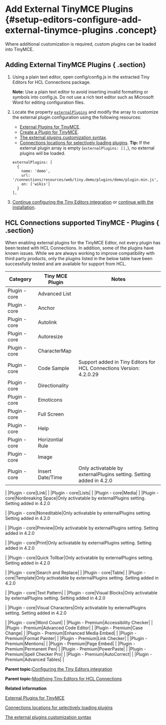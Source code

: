 # Add External TinyMCE Plugins {#setup-editors-configure-add-external-tinymce-plugins .concept}

Where additional customization is required, custom plugins can be loaded into TinyMCE.

## Adding External TinyMCE Plugins { .section}

1.  Using a plain text editor, open config/config.js in the extracted Tiny Editors for HCL Connections package.

    **Note:** Use a plain text editor to avoid inserting invalid formatting or symbols into config.js. Do not use a rich text editor such as Microsoft Word for editing configuration files.

2.  Locate the property [`externalPlugins`](r_config-js-sample.md#externalPlugins) and modify the array to customize the external plugin configuration using the following resources:

    -   [External Plugins for TinyMCE](c_external-plugins.md).
    -   [Create a Plugin for TinyMCE](https://www.tiny.cloud/docs/advanced/creating-a-plugin/).
    -   [The external plugins customization syntax](r_plugins-syntax.md).
    -   [Connections locations for selectively loading plugins](r_plugins-locations.md).
    **Tip:** If the external plugin array is empty \(`externalPlugins: [],`\), no external plugins will be loaded.

    ```
    externalPlugins: [
      {
        name: 'demo',
        url: '/connections/resources/web/tiny.demo/plugins/demo/plugin.min.js',
        on: ['wikis']
      }
    ],
    ```

3.  [Continue configuring the Tiny Editors integration](https://help.hcltechsw.com/connections/v65/admin/install/tiny_editors/t_01-setup_03-editors_01-configure_00-summary.html) or [continue with the installation](https://help.hcltechsw.com/connections/v65/admin/install/tiny_editors/t_01-setup_03-editors_02-install_00-summary.html).

## HCL Connections supported TinyMCE - Plugins { .section}

When enabling external plugins for the TinyMCE Editor, not every plugin has been tested with HCL Connections. In addition, some of the plugins have known issues. While we are always working to improve compatibility with third party products, only the plugins listed in the below table have been successfully tested and are available for support from HCL.

|Category|Tiny MCE Plugin|Notes|
|--------|---------------|-----|
|Plugin - core|Advanced List| |
|Plugin - core|Anchor| |
|Plugin - core|Autolink| |
|Plugin - core|Autoresize| |
|Plugin - core|CharacterMap| |
|Plugin - core|Code Sample|Support added in Tiny Editors for HCL Connections Version: 4.2.0.29|
|Plugin - core|Directionality| |
|Plugin - core|Emoticons| |
|Plugin - core|Full Screen| |
|Plugin - core|Help| |
|Plugin - core|Horizontial Rule| |
|Plugin - core|Image| |
|Plugin - core|Insert Date/Time|Only activatable by externalPlugins setting. Setting added in 4.2.0

|
|Plugin - core|Link| |
|Plugin - core|Lists| |
|Plugin - core|Media| |
|Plugin - core|Nonbreaking Space|Only activatable by externalPlugins setting. Setting added in 4.2.0

|
|Plugin - core|Noneditable|Only activatable by externalPlugins setting. Setting added in 4.2.0

|
|Plugin - core|Preview|Only activatable by externalPlugins setting. Setting added in 4.2.0

|
|Plugin - core|Print|Only activatable by externalPlugins setting. Setting added in 4.2.0

|
|Plugin - core|Quick Tollbar|Only activatable by externalPlugins setting. Setting added in 4.2.0

|
|Plugin - core|Search and Replace| |
|Plugin - core|Table| |
|Plugin - core|Template|Only activatable by externalPlugins setting. Setting added in 4.2.0

|
|Plugin - core|Text Pattern| |
|Plugin - core|Visual Blocks|Only activatable by externalPlugins setting. Setting added in 4.2.0

|
|Plugin - core|Visual Characters|Only activatable by externalPlugins setting. Setting added in 4.2.0

|
|Plugin - core|Word Count| |
|Plugin - Premium|Accessibility Checker| |
|Plugin - Premium|Advanced Code Editor| |
|Plugin - Premium|Case Change| |
|Plugin - Premium|Enhanced Media Embed| |
|Plugin - Premium|Format Painter| |
|Plugin - Premium|Link Checker| |
|Plugin - Premium|Mentions| |
|Plugin - Premium|Page Embed| |
|Plugin - Premium|Permanent Pen| |
|Plugin - Premium|PowerPaste| |
|Plugin - Premium|Spell Checker Pro| |
|Plugin - Premium|AutoCorrect| |
|Plugin - Premium|Advanced Tables| |

**Parent topic:**[Configuring the Tiny Editors integration](../../install/tiny_editors/t_01-setup_03-editors_01-configure_00-summary.md)

**Parent topic:**[Modifying Tiny Editors for HCL Connections](../../install/tiny_editors/t_02-modify_00-summary.md)

**Related information**  


[External Plugins for TinyMCE](../../install/tiny_editors/c_external-plugins.md)

[Connections locations for selectively loading plugins](../../install/tiny_editors/r_plugins-locations.md)

[The external plugins customization syntax](../../install/tiny_editors/r_plugins-syntax.md)

